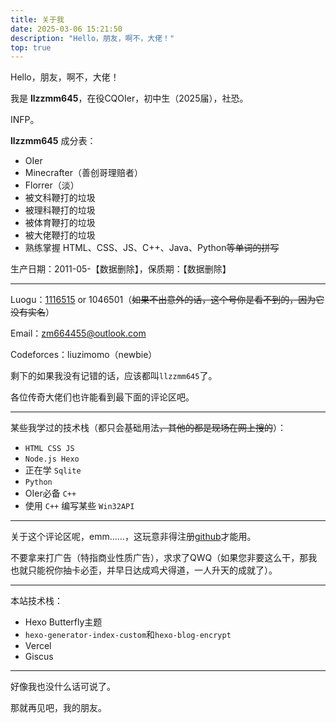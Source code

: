 ```yaml
---
title: 关于我
date: 2025-03-06 15:21:50
description: "Hello，朋友，啊不，大佬！"
top: true
---
```

Hello，朋友，啊不，大佬！

我是 **llzzmm645**，在役CQOIer，初中生（2025届），社恐。

INFP。

**llzzmm645** 成分表：

* OIer
* Minecrafter（善创哥理赔者）
* Florrer（淡）
* 被文科鞭打的垃圾
* 被理科鞭打的垃圾
* 被体育鞭打的垃圾
* 被大佬鞭打的垃圾
* 熟练掌握 HTML、CSS、JS、C++、Java、Python~~等单词的拼写~~

生产日期：2011-05-【数据删除】，保质期：【数据删除】

---

Luogu：[1116515](https://www.luogu.com.cn/user/1116515) or 1046501（~~如果不出意外的话，这个号你是看不到的，因为它没有实名~~）

Email：zm664455@outlook.com

Codeforces：liuzimomo（newbie）

剩下的如果我没有记错的话，应该都叫`llzzmm645`了。

各位传奇大佬们也许能看到最下面的评论区吧。

---

某些我学过的技术栈（都只会基础用法~~，其他的都是现场在网上搜的~~）：

* `HTML CSS JS`
* `Node.js Hexo`
* 正在学 `Sqlite`
* `Python`
* OIer必备 `C++`
* 使用 `C++` 编写某些 `Win32API`

---

关于这个评论区呢，emm……，这玩意非得注册[github](https://github.com)才能用。

不要拿来打广告（特指商业性质广告），求求了QWQ（如果您非要这么干，那我也就只能祝你抽卡必歪，并早日达成鸡犬得道，一人升天的成就了）。

---

本站技术栈：

* Hexo Butterfly主题
* `hexo-generator-index-custom`和`hexo-blog-encrypt`
* Vercel
* Giscus

---

好像我也没什么话可说了。

那就再见吧，我的朋友。
